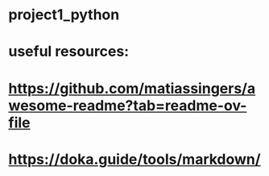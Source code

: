 # project1_python
# useful resources:
# https://github.com/matiassingers/awesome-readme?tab=readme-ov-file
# https://doka.guide/tools/markdown/